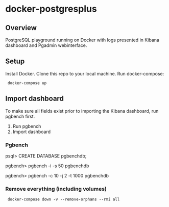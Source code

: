 # docker-postgresplus


## Overview
PostgreSQL playground running on Docker with logs presented in Kibana dashboard and Pgadmin webinterface.

## Setup
Install Docker. Clone this repo to your local machine. Run docker-compose: 

     docker-compose up

## Import dashboard
To make sure all fields exist prior to importing the Kibana dashboard, run pgbench first.

1. Run pgbench
2. Import dashboard

### Pgbench

psql> CREATE DATABASE pgbenchdb;

pgbench> pgbench -i -s 50 pgbenchdb

pgbench> pgbench -c 10 -j 2 -t 1000 pgbenchdb


### Remove everything (including volumes)
     docker-compose down -v --remove-orphans --rmi all
